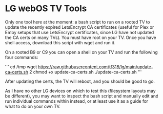# LG webOS TV Tools

Only one tool here at the moment: a bash script to run on a rooted TV to update the recently expired LetsEncrypt CA certificates (useful for Plex or Emby setups that use LetsEncrypt certificates, since LG have not updated the CA certs on many TVs). You must have root on your TV. Once you have shell access, download this script with wget and run it.

On a rooted B9 or C9 you can open a shell on your TV and run the following four commands:

'''
cd /tmp
wget https://raw.githubusercontent.com/tf318/lg/main/update-ca-certs.sh 2
chmod +x update-ca-certs.sh
./update-ca-certs.sh
'''

After updating the certs, the TV will reboot, and you should be good to go.

As I have no other LG devices on which to test this (filesystem layouts may be different), you may want to inspect the bash script and manually edit and run individual commands within instead, or at least use it as a guide for what to do on your own TV.
